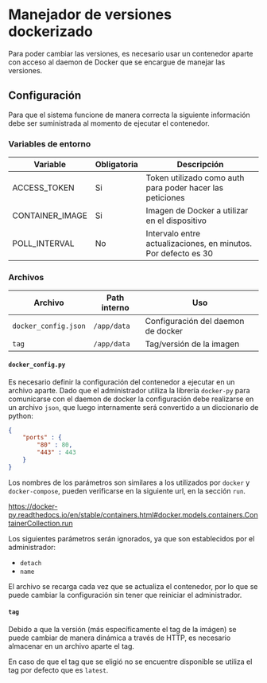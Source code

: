 # Manejador de versiones dockerizado

Para poder cambiar las versiones, es necesario usar un contenedor aparte con
acceso al daemon de Docker que se encargue de manejar las versiones.

## Configuración

Para que el sistema funcione de manera correcta la siguiente información debe
ser suministrada al momento de ejecutar el contenedor.

### Variables de entorno

| Variable          | Obligatoria   | Descripción                                                       |
| ----------------- | ------------- | ----------------------------------------------------------------- |
| ACCESS_TOKEN      | Si            | Token utilizado como auth para poder hacer las peticiones         |
| CONTAINER_IMAGE   | Si            | Imagen de Docker a utilizar en el dispositivo                     |
| POLL_INTERVAL     | No            | Intervalo entre actualizaciones, en minutos. Por defecto es 30    |

### Archivos

| Archivo               | Path interno  | Uso                                   |
| --------------------- | ------------- | ------------------------------------- |
| `docker_config.json`  | `/app/data`   | Configuración del daemon de docker    |
| `tag`                 | `/app/data`   | Tag/versión de la imagen              |

#### `docker_config.py`

Es necesario definir la configuración del contenedor a ejecutar en un archivo
aparte. Dado que el administrador utiliza la librería `docker-py` para
comunicarse con el daemon de docker la configuración debe realizarse en un
archivo `json`, que luego internamente será convertido a un diccionario de
python:

```json
{
    "ports" : {
        "80" : 80,
        "443" : 443
    }
}
```

Los nombres de los parámetros son similares a los utilizados por `docker` y
`docker-compose`, pueden verificarse en la siguiente url, en la sección `run`.

https://docker-py.readthedocs.io/en/stable/containers.html#docker.models.containers.ContainerCollection.run

Los siguientes parámetros serán ignorados, ya que son establecidos por el
administrador:

- `detach`
- `name`

El archivo se recarga cada vez que se actualiza el contenedor, por lo que se
puede cambiar la configuración sin tener que reiniciar el administrador.

#### `tag`

Debido a que la versión (más específicamente el tag de la imágen) se puede
cambiar de manera dinámica a través de HTTP, es necesario almacenar en un
archivo aparte el tag.

En caso de que el tag que se eligió no se encuentre disponible se utiliza el tag
por defecto que es `latest`. 
